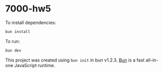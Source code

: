 # 7000-hw5

To install dependencies:

```bash
bun install
```

To run:

```bash
bun dev
```

This project was created using `bun init` in bun v1.2.3. [Bun](https://bun.sh) is a fast all-in-one JavaScript runtime.
